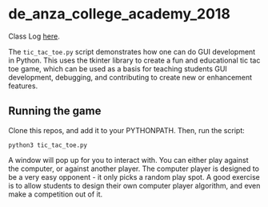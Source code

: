 # de_anza_college_academy_2018

Class Log [here](https://docs.google.com/document/d/1vyFI66rkRIixba9enwdZKUSwdbH3ACNto9MBC-maNqE/edit?usp=sharing).

The ``tic_tac_toe.py`` script demonstrates how one can do GUI development in Python. This uses the tkinter library to create a fun and educational tic tac toe game, which can be used as a basis for teaching students GUI development, debugging, and contributing to create new or enhancement features. 

## Running the game

Clone this repos, and add it to your PYTHONPATH. Then, run the script:

``python3 tic_tac_toe.py``

A window will pop up for you to interact with. You can either play against the computer, or against another player. 
The computer player is designed to be a very easy opponent - it only picks a random play spot. A good exercise is to allow students to design their own computer player algorithm, and even make a competition out of it. 


